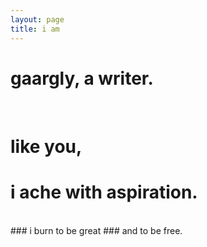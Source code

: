 ```yaml
---
layout: page
title: i am
---
```


# gaargly, a writer.

<br>

# like you,
# i ache with aspiration.

<br>
### i burn to be great
### and to be free.
